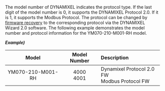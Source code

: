 The model number of DYNAMIXEL indicates the protocol type. If the last digit of the model number is 0, it supports the DYNAMIXEL Protocol 2.0. If it is 1, it supports the Modbus Protocol. The protocol can be changed by [firmware recovery](https://emanual.robotis.com/docs/en/software/dynamixel/dynamixel_wizard2/#firmware-recovery) to the corresponding protocol via the DYNAMIXEL Wizard 2.0 software. The following example demonstrates the model number and protocol information for the YM070-210-M001-RH model.

***Example)***  

|       Model       | Model Number | Description                                     |
| :---------------: | :----------: | :---------------------------------------------- |
| YM070-210-M001-RH | 4000<br>4001 | Dynamixel Protocol 2.0 FW<br>Modbus Protocol FW |